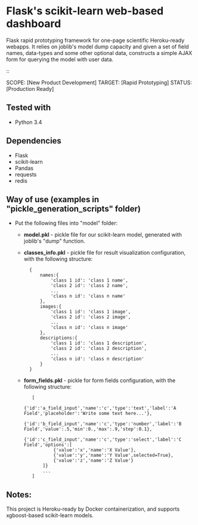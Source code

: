 Flask's scikit-learn web-based dashboard
========================================
Flask rapid prototyping framework for one-page scientific Heroku-ready webapps. It relies on joblib's model
dump capacity and given a set of field names, data-types and some other optional data, constructs a simple
AJAX form for querying the model with user data.

::

  SCOPE:     [New Product Development]
  TARGET:    [Rapid Prototyping]
  STATUS:    [Production Ready]

  
Tested with
-----------
* Python 3.4

Dependencies
------------
* Flask
* scikit-learn
* Pandas
* requests
* redis
 
 Way of use (examples in "pickle_generation_scripts" folder)
 -----------------------------------------------------------
 * Put the following files into "model" folder:
    - __model.pkl__ - pickle file for our scikit-learn model, generated with joblib's "dump" function.
    - __classes_info.pkl__ - pickle file for result visualization configuration, with the following structure:
    
    
            {
                names:{
                    'class 1 id': 'class 1 name',
                    'class 2 id': 'class 2 name',
                    ...
                    'class n id': 'class n name'
                },
                images:{
                    'class 1 id': 'class 1 image',
                    'class 2 id': 'class 2 image',
                    ...
                    'class n id': 'class n image'
                },
                descriptions:{
                    'class 1 id': 'class 1 description',
                    'class 2 id': 'class 2 description',
                    ...
                    'class n id': 'class n description'        
                }
            }
   - __form_fields.pkl__ - pickle for form fields configuration, with the following structure:
            
            [
                {'id':'a_field_input','name':'c','type':'text','label':'A Field','placeholder':'Write some text here...'},
                {'id':'b_field_input','name':'c','type':'number','label':'B Field','value':.5,'min':0.,'max':.9,'step':0.1},
                {'id':'c_field_input','name':'c','type':'select','label':'C Field','options':[
                    {'value':'x','name':'X Value'},
                    {'value':'y','name':'Y Value',selected=True},
                    {'value':'z','name':'Z Value'}
                ]}
                ...
            ]

Notes:
------
This project is Heroku-ready by Docker containerization, and supports xgboost-based scikit-learn models.
